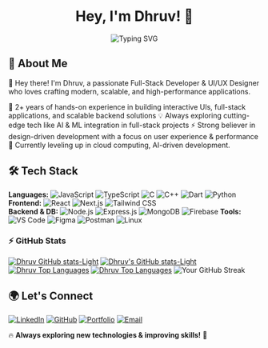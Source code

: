 
<!--
**dhruvjaiswal135/dhruvjaiswal135** is a ✨ _special_ ✨ repository because its `README.md` (this file) appears on your GitHub profile.

Here are some ideas to get you started:

- 🔭 I’m currently working on ...
- 🌱 I’m currently learning ...
- 👯 I’m looking to collaborate on ...
- 🤔 I’m looking for help with ...
- 💬 Ask me about ...
- 📫 How to reach me: ...
- 😄 Pronouns: ...
- ⚡ Fun fact: ...
-->

<h1 align="center">Hey, I'm Dhruv! 🚀</h1>
<p align="center">
  <img src="https://readme-typing-svg.herokuapp.com?font=Fira+Code&size=22&pause=1000&color=FD853A&center=true&vCenter=true&width=500&lines=Full-Stack+Developer;Creative+UI%2FUX+Designer;AI+ML+Engineer;Tech+Enthusiast+%F0%9F%92%BB" alt="Typing SVG" />
</p>

## 🚀 About Me  
👋 Hey there! I'm Dhruv, a passionate Full-Stack Developer & UI/UX Designer who loves crafting modern, scalable, and high-performance applications.

🔹 2+ years of hands-on experience in building interactive UIs, full-stack applications, and scalable backend solutions
💡 Always exploring cutting-edge tech like AI & ML integration in full-stack projects
⚡ Strong believer in design-driven development with a focus on user experience & performance
🌱 Currently leveling up in cloud computing, AI-driven development.

## 🛠 Tech Stack  
**Languages:** ![JavaScript](https://img.shields.io/badge/JavaScript-F7DF1E?style=flat&logo=javascript&logoColor=black&borderRadius=8) ![TypeScript](https://img.shields.io/badge/TypeScript-007ACC?style=flat&logo=typescript&logoColor=white&borderRadius=8) ![C](https://img.shields.io/badge/-red?style=flat&logo=c&logoColor=white&borderRadius=6) ![C++](https://img.shields.io/badge/C++-00599C?style=flat&logo=cplusplus&logoColor=white&borderRadius=8) ![Dart](https://img.shields.io/badge/Dart-0d0d0d?style=flat&logo=dart&logoColor=00d2b8&borderRadius=8) ![Python](https://img.shields.io/badge/Python-3776AB?style=flat&logo=python&logoColor=white&borderRadius=8)   **Frontend:** ![React](https://img.shields.io/badge/React-61DAFB?style=flat&logo=react&logoColor=black&borderRadius=8) ![Next.js](https://img.shields.io/badge/Next.js-000000?style=flat&logo=next.js&logoColor=white&borderRadius=8) ![Tailwind CSS](https://img.shields.io/badge/Tailwind_CSS-38B2AC?style=flat&logo=tailwind-css&logoColor=white&borderRadius=8)  
**Backend & DB:** ![Node.js](https://img.shields.io/badge/Node.js-339933?style=flat&logo=nodedotjs&logoColor=white&borderRadius=8) ![Express.js](https://img.shields.io/badge/Express.js-000000?style=flat&logo=express&logoColor=white&borderRadius=8) ![MongoDB](https://img.shields.io/badge/MongoDB-47A248?style=flat&logo=mongodb&logoColor=white&borderRadius=8) ![Firebase](https://img.shields.io/badge/Firebase-FFCA28?style=flat&logo=firebase&logoColor=black&borderRadius=8)   **Tools:** ![VS Code](https://img.shields.io/badge/VS%20Code-007ACC?style=flat&logo=visual-studio-code&logoColor=white&borderRadius=8) ![Figma](https://img.shields.io/badge/Figma-F24E1E?style=flat&logo=figma&logoColor=white&borderRadius=8) ![Postman](https://img.shields.io/badge/Postman-FF6C37?style=flat&logo=postman&logoColor=white&borderRadius=8) ![Linux](https://img.shields.io/badge/Linux-FCC624?style=flat&logo=linux&logoColor=black&borderRadius=8)  

### ⚡ GitHub Stats  
[![Dhruv GitHub stats-Light](https://github-readme-stats.vercel.app/api?username=dhruvjaiswal135&hide=stars&hide_border=true&rank_icon=github&show_icons=true&hide_title=true&theme=midnight-purple#gh-dark-mode-only)](https://github.com/dhruvjaiswal135/github-readme-stats#gh-dark-mode-only)
[![Dhruv's GitHub stats-Light](https://github-readme-stats.vercel.app/api?username=dhruvjaiswal135&hide=stars&hide_border=true&hide_title=true&rank_icon=github&show_icons=true&theme=buefy#gh-light-mode-only)](https://github.com/dhruvjaiswal135/github-readme-stats#gh-light-mode-only)
[![Dhruv Top Languages](https://github-readme-stats.vercel.app/api/top-langs/?username=dhruvjaiswal135&layout=compact&hide_title=true&hide_border=true&theme=midnight-purple#gh-dark-mode-only)](https://github.com/dhruvjaiswal135/github-readme-stats#gh-dark-mode-only)
[![Dhruv Top Languages](https://github-readme-stats.vercel.app/api/top-langs/?username=dhruvjaiswal135&layout=compact&hide_border=true&hide_title=true&theme=buefy#gh-light-mode-only)](https://github.com/dhruvjaiswal135/github-readme-stats#gh-light-mode-only)
![Your GitHub Streak](https://github-readme-streak-stats.herokuapp.com/?user=dhruvjaiswal135&hide_border=true&theme=vision-friendly-dark)
<!--[![github activity graph](https://github-readme-activity-graph.vercel.app/graph?username=dhruvjaiswal135&theme=high-contrast)](https://github.com/dhruvjaiswal135/) -->

## 🌍 Let's Connect
[![LinkedIn](https://img.shields.io/badge/LinkedIn-blue?style=flat&logo=linkedin&borderRadius=8)](https://linkedin.com/in/dhruvjaiswal135) [![GitHub](https://img.shields.io/badge/GitHub-red?style=flat&logo=github&borderRadius=8)](https://github.com/dhruvjaiswal135) [![Portfolio](https://img.shields.io/badge/Portfolio-yellow?style=flat&logo=web&borderRadius=8)](https://dhruvjaiswal135.com) [![Email](https://img.shields.io/badge/Email-white?style=flat&logo=gmail&borderRadius=8)](mailto:dhruvjaiswal135@gmail.com)  

🔥 **Always exploring new technologies & improving skills!** 🚀  

